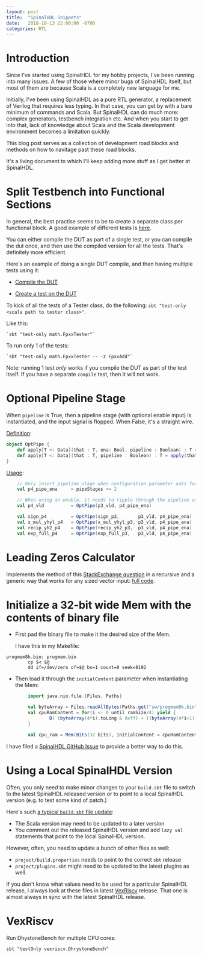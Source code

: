 ```yaml
---
layout: post
title:  "SpinalHDL Snippets"
date:   2018-10-13 22:00:00 -0700
categories: RTL
---
```


# Introduction

Since I've started using SpinalHDL for my hobby projects, I've been running into many issues. A few of those where minor bugs of SpinalHDL itself,
but most of them are because Scala is a completely new language for me.

Initially, I've been using SpinalHDL as a pure RTL generator, a replacement of Verilog that requires less typing. In that case, you can get by
with a bare minimum of commands and Scala. But SpinalHDL can do much more: complex generators, testbench integration etc. And when you start
to get into that, lack of knowledge about Scala and the Scala development environment becomes a limitation quickly.

This blog post serves as a collection of development road blocks and methods on how to navitage past these road blocks.

It's a living document to which I'll keep adding more stuff as I get better at SpinalHDL.

# Split Testbench into Functional Sections

In general, the best practise seems to be to create a separate class per functional block. A good example of different tests is
[here](https://github.com/SpinalHDL/SpinalHDL/tree/a172df4d6e95ae5f21bbeb1989c7bcd1498b2675/tester/src/test/scala/spinal/tester/scalatest).

You can either compile the DUT as part of a single test, or you can compile the dut once, and then use the compiled version for
all the tests. That's definitely more efficient.

Here's an example of doing a single DUT compile, and then having multiple tests using it:

* [Compile the DUT](https://github.com/SpinalHDL/SpinalHDL/blob/a172df4d6e95ae5f21bbeb1989c7bcd1498b2675/tester/src/test/scala/spinal/tester/scalatest/SpinalSimPerfTester.scala#L30)

* [Create a test on the DUT](https://github.com/SpinalHDL/SpinalHDL/blob/a172df4d6e95ae5f21bbeb1989c7bcd1498b2675/tester/src/test/scala/spinal/tester/scalatest/SpinalSimPerfTester.scala#L37)

To kick of all the tests of a Tester class, do the following: `sbt "test-only <scala path to tester class>"`.

Like this:

    `sbt "test-only math.FpxxTester"`

To run only 1 of the tests:

    `sbt "test-only math.FpxxTester -- -z FpxxAdd"`

Note: running 1 test *only* works if you compile the DUT as part of the test itself. If you have a separate `compile` test, then it will not work.

# Optional Pipeline Stage

When `pipeline` is True, then a pipeline stage (with optional enable input) is instantiated, and the input signal is flopped. When False, it's a
straight wire.

[Definition](https://github.com/tomverbeure/math/blob/96c222e541adc4670dfe1929005a5ea14e2a7123/src/main/scala/math/Misc.scala#L95-L100):
```scala
object OptPipe {
    def apply[T <: Data](that : T, ena: Bool, pipeline : Boolean) : T = if (pipeline) RegNextWhen(that, ena) else that
    def apply[T <: Data](that : T, pipeline : Boolean) : T = apply(that, True, pipeline)
}
```

[Usage](https://github.com/tomverbeure/math/blob/96c222e541adc4670dfe1929005a5ea14e2a7123/src/main/scala/math/FpxxDiv.scala#L105-L112):
```scala
    // Only insert pipeline stage when configuration parameter asks for it
    val p4_pipe_ena     = pipeStages >= 2

    // When using an enable, it needs to ripple through the pipeline as well...
    val p4_vld          = OptPipe(p3_vld, p4_pipe_ena)

    val sign_p4         = OptPipe(sign_p3,       p3_vld, p4_pipe_ena)
    val x_mul_yhyl_p4   = OptPipe(x_mul_yhyl_p3, p3_vld, p4_pipe_ena)
    val recip_yh2_p4    = OptPipe(recip_yh2_p3,  p3_vld, p4_pipe_ena)
    val exp_full_p4     = OptPipe(exp_full_p3,   p3_vld, p4_pipe_ena)
```

# Leading Zeros Calculator

Implements the method of this [StackExchange question](https://electronics.stackexchange.com/questions/196914/verilog-synthesize-high-speed-leading-zero-count)
in a recursive and a generic way that works for any sized vector input:
[full code](https://github.com/tomverbeure/math/blob/96c222e541adc4670dfe1929005a5ea14e2a7123/src/main/scala/math/Misc.scala#L70-L93).


# Initialize a 32-bit wide Mem with the contents of binary file

* First pad the binary file to make it the desired size of the Mem.

    I have this in my Makefile:

```
progmem8k.bin: progmem.bin
        cp $< $@
        dd if=/dev/zero of=$@ bs=1 count=0 seek=8192
```

* Then load it through the `initialContent` parameter when instantiating the Mem:

```Scala
        import java.nio.file.{Files, Paths}

        val byteArray = Files.readAllBytes(Paths.get("sw/progmem8k.bin"))
        val cpuRamContent = for(i <- 0 until ramSize/4) yield {
                B( (byteArray(4*i).toLong & 0xff) + ((byteArray(4*i+1).toLong & 0xff)<<8) + ((byteArray(4*i+2).toLong & 0xff)<<16) + ((byteArray(4*i+3).toLong & 0xff)<<24), 32 bits)
        }

        val cpu_ram = Mem(Bits(32 bits), initialContent = cpuRamContent)
```

I have filed a [SpinalHDL GitHub Issue](https://github.com/SpinalHDL/SpinalHDL/issues/160) to provide a better way to do this.

# Using a Local SpinalHDL Version

Often, you only need to make minor changes to your `build.sbt` file to switch to the latest SpinalHDL released version or
to point to a local SpinalHDL version (e.g. to test some kind of patch.)

Here's such [a typical `build.sbt` file update](https://github.com/tomverbeure/panologic-g2/commit/62b029797217e01725214fc3c507e0e1edfbeb27#diff-61725fd45744f1491eb0f018762cb137):

* The Scala version may need to be updated to a later version
* You comment out the released SpinalHDL version and add `lazy val` statements that point to the local SpinalHDL version.

However, often, you need to update a bunch of other files as well:

* `project/build.properties` needs to point to the correct `sbt` release
* `project/plugins.sbt` might need to be updated to the latest plugins as well.

If you don't know what values need to be used for a particular SpinalHDL release, I always look at these files in latest
[VexRiscv](https://github.com/spinalHDL/VexRiscv) release. That one is almost always in sync with the latest SpinalHDL
release.

# VexRiscv

Run DhystoneBench for multiple CPU cores:
```
sbt "testOnly vexriscv.DhrystoneBench"
```
